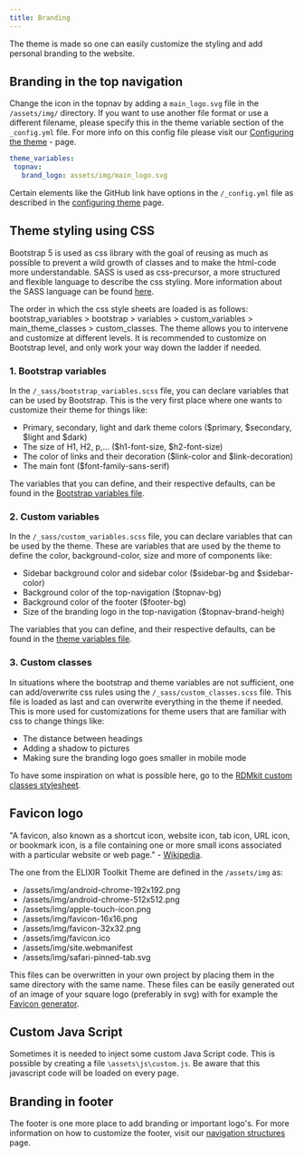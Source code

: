 ```yaml
---
title: Branding
---
```



The theme is made so one can easily customize the styling and add personal branding to the website.

## Branding in the top navigation

Change the icon in the topnav by adding a `main_logo.svg` file in the `/assets/img/` directory.
If you want to use another file format or use a different filename, please specify this in the theme variable section of the `_config.yml` file. For more info on this config file please visit our [Configuring the theme](configuring_theme) - page.

```yml
theme_variables: 
 topnav:
   brand_logo: assets/img/main_logo.svg
```

Certain elements like the GitHub link have options in the `/_config.yml` file as described in the [configuring theme](configuring_theme) page. 

## Theme styling using CSS

Bootstrap 5 is used as css library with the goal of reusing as much as possible to prevent a wild growth of classes and to make the html-code more understandable. SASS is used as css-precursor, a more structured and flexible language to describe the css styling. More information about the SASS language can be found [here](https://sass-lang.com/documentation/).

The order in which the css style sheets are loaded is as follows: bootstrap_variables > bootstrap > variables > custom_variables > main_theme_classes > custom_classes. The theme allows you to intervene and customize at different levels. It is recommended to customize on Bootstrap level, and only work your way down the ladder if needed.

### 1. Bootstrap variables

In the `/_sass/bootstrap_variables.scss` file, you can declare variables that can be used by Bootstrap. This is the very first place where one wants to customize their theme for things like:

- Primary, secondary, light and dark theme colors ($primary, $secondary, $light and $dark)
- The size of H1, H2, p,... ($h1-font-size, $h2-font-size)
- The color of links and their decoration ($link-color and $link-decoration)
- The main font ($font-family-sans-serif)

The variables that you can define, and their respective defaults, can be found in the [Bootstrap variables file](https://github.com/ELIXIR-Belgium/elixir-toolkit-theme/blob/main/_sass/bootstrap/_variables.scss). 


### 2. Custom variables

In the `/_sass/custom_variables.scss` file, you can declare variables that can be used by the theme. These are variables that are used by the theme to define the color, background-color, size and more of components like:

- Sidebar background color and sidebar color ($sidebar-bg and $sidebar-color)
- Background color of the top-navigation ($topnav-bg)
- Background color of the footer ($footer-bg)
- Size of the branding logo in the top-navigation ($topnav-brand-heigh)

The variables that you can define, and their respective defaults, can be found in the [theme variables file](https://github.com/ELIXIR-Belgium/elixir-toolkit-theme/blob/main/_sass/_variables.scss). 

### 3. Custom classes

In situations where the bootstrap and theme variables are not sufficient, one can add/overwrite css rules using the `/_sass/custom_classes.scss` file.
This file is loaded as last and can overwrite everything in the theme if needed. This is more used for customizations for theme users that are familiar with css to change things like:

- The distance between headings
- Adding a shadow to pictures
- Making sure the branding logo goes smaller in mobile mode

To have some inspiration on what is possible here, go to the [RDMkit custom classes stylesheet](https://github.com/elixir-europe/rdmkit/blob/master/_sass/_custom_classes.scss).

## Favicon logo

"A favicon, also known as a shortcut icon, website icon, tab icon, URL icon, or bookmark icon, is a file containing one or more small icons associated with a particular website or web page." - [Wikipedia](https://en.wikipedia.org/wiki/Favicon).

The one from the ELIXIR Toolkit Theme are defined in the `/assets/img` as:

- /assets/img/android-chrome-192x192.png
- /assets/img/android-chrome-512x512.png
- /assets/img/apple-touch-icon.png
- /assets/img/favicon-16x16.png
- /assets/img/favicon-32x32.png
- /assets/img/favicon.ico
- /assets/img/site.webmanifest
- /assets/img/safari-pinned-tab.svg

This files can be overwritten in your own project by placing them in the same directory with the same name. These files can be easily generated out of an image of your square logo (preferably in svg) with for example the [Favicon generator](https://realfavicongenerator.net/).

## Custom Java Script

Sometimes it is needed to inject some custom Java Script code. This is possible by creating a file `\assets\js\custom.js`. Be aware that this javascript code will be loaded on every page.


## Branding in footer


The footer is one more place to add branding or important logo's. For more information on how to customize the footer, visit our [navigation structures](navigation_structures#footer) page.

